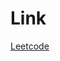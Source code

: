 # Link

[Leetcode](https://leetcode.com/problems/lowest-common-ancestor-of-a-binary-tree/description/)

